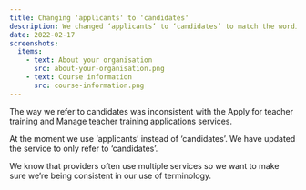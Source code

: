 ```yaml
---
title: Changing 'applicants' to 'candidates'
description: We changed ‘applicants’ to ‘candidates’ to match the wording used on the Apply and Manage services
date: 2022-02-17
screenshots:
  items:
    - text: About your organisation
      src: about-your-organisation.png
    - text: Course information
      src: course-information.png
---
```


The way we refer to candidates was inconsistent with the Apply for teacher training and Manage teacher training applications services.

At the moment we use ‘applicants’ instead of ‘candidates’. We have updated the service to only refer to ‘candidates’.

We know that providers often use multiple services so we want to make sure we’re being consistent in our use of terminology.

